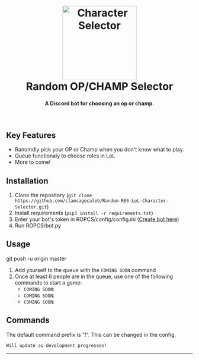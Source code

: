 <h1 align="center">
  <br>
    <img src="https://github.com/ClamSageCaleb/Random-R6S-LoL-Character-Selector/blob/master/badaman-dice.svg" alt="Character Selector" width="200">
  <br>
    Random OP/CHAMP Selector
  <br>
</h1>

<h4 align="center">A Discord bot for choosing an op or champ.</h4>
<br>

## Key Features

* Ranomdly pick your OP or Champ when you don't know what to play.
* Queue functionaly to choose roles in LoL
* More to come!

## Installation

1. Clone the repository (```git clone https://github.com/clamsagecaleb/Random-R6S-LoL-Character-Selector.git```)
2. Install requirements (```pip3 install -r requirements.txt```)
3. Enter your bot's token in ROPCS/config/config.ini (<a href="https://discordapp.com/developers/applications/me">Create bot here</a>)
4. Run ROPCS/bot.py

## Usage

git push -u origin master
1. Add yourself to the queue with the ```COMING SOON``` command
2. Once at least 6 people are in the queue, use one of the following commands to start a game:
    * ```COMING SOON```: 
    * ```COMING SOON```: 
    * ```COMING SOON```: 

## Commands

The default command prefix is "!". This can be changed in the config.
```
Will update as development progresses!
```

---
